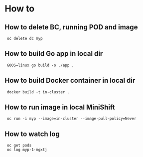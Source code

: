 # How to 
## How to delete BC, running POD and image
```
 oc delete dc myp
```
## How to build Go app in local dir
```
 GOOS=linux go build -o ./app .
```
## How to build Docker container in local dir
```
 docker build -t in-cluster .
```
## How to run image in local MiniShift
```
 oc run -i myp --image=in-cluster --image-pull-policy=Never
```
## How to watch log
```
 oc get pods
 oc log myp-1-mgxtj
```
